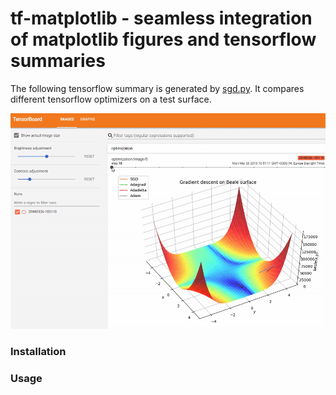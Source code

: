 # **tf-matplotlib** - seamless integration of matplotlib figures and tensorflow summaries

The following tensorflow summary is generated by [sgd.py](tfmpl/samples/sgd.py). It compares different tensorflow optimizers on a test surface.

![](etc/sgd.gif)

### Installation



### Usage

